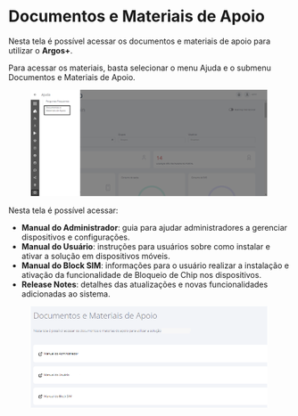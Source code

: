 # Documentos e Materiais de Apoio

Nesta tela é possível acessar os documentos e materiais de apoio para utilizar o **Argos+**.

Para acessar os materiais, basta selecionar o menu Ajuda e o submenu Documentos e Materiais de Apoio.

<figure><img src="../../../.gitbook/assets/3 (2).png" alt=""><figcaption></figcaption></figure>

Nesta tela é possível acessar:

* **Manual do Administrador**: guia para ajudar administradores a gerenciar dispositivos e configurações.
* **Manual do Usuário**: instruções para usuários sobre como instalar e ativar a solução em dispositivos móveis.
* **Manual do Block SIM**: informações para o usuário realizar a instalação e ativação da funcionalidade de Bloqueio de Chip nos dispositivos.
* **Release Notes**: detalhes das atualizações e novas funcionalidades adicionadas ao sistema.

<figure><img src="../../../.gitbook/assets/image (2) (1) (1) (1) (1) (1) (1) (1) (1) (1) (1) (1) (1) (1) (1) (1).png" alt=""><figcaption></figcaption></figure>
